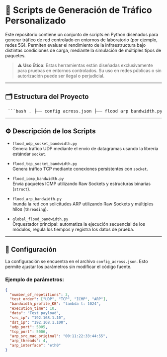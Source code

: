 # 📡 Scripts de Generación de Tráfico Personalizado

Este repositorio contiene un conjunto de scripts en Python diseñados para generar tráfico de red controlado en entornos de laboratorio (por ejemplo, redes 5G). Permiten evaluar el rendimiento de la infraestructura bajo distintas condiciones de carga, mediante la simulación de múltiples tipos de paquetes.

> ⚠️ **Uso Ético**: Estas herramientas están diseñadas exclusivamente para pruebas en entornos controlados. Su uso en redes públicas o sin autorización puede ser ilegal o perjudicial.

---

## 🗂️ Estructura del Proyecto
<pre> ```bash . ├── config_across.json ├── flood_arp_bandwidth.py ├── flood_icmp_bandwidth.py ├── flood_tcp_socket_bandwidth.py ├── flood_udp_socket_bandwidth.py └── global_flood_bandwidth.py ``` </pre>

---

## ⚙️ Descripción de los Scripts

- `flood_udp_socket_bandwidth.py`  
  Genera tráfico UDP mediante el envío de datagramas usando la librería estándar `socket`.

- `flood_tcp_socket_bandwidth.py`  
  Genera tráfico TCP mediante conexiones persistentes con `socket`.

- `flood_icmp_bandwidth.py`  
  Envía paquetes ICMP utilizando Raw Sockets y estructuras binarias (`struct`).

- `flood_arp_bandwidth.py`  
  Inunda la red con solicitudes ARP utilizando Raw Sockets y múltiples hilos (`threading`).

- `global_flood_bandwidth.py`  
  Orquestador principal: automatiza la ejecución secuencial de los módulos, regula los tiempos y registra los datos de prueba.

---

## 🔧 Configuración

La configuración se encuentra en el archivo `config_across.json`. Esto permite ajustar los parámetros sin modificar el código fuente.

### Ejemplo de parámetros:

```json
{
  "number_of_repetitions": 3,
  "test_order": ["UDP", "TCP", "ICMP", "ARP"],
  "bandwidth_profile_KB": "lambda t: 1024",
  "execution_time": 10,
  "data": "Test payload",
  "src_ip": "192.168.1.10",
  "dst_ip": "192.168.1.100",
  "udp_port": 5005,
  "tcp_port": 5006,
  "arp_src_mac_original": "00:11:22:33:44:55",
  "arp_threads": 4,
  "arp_interface": "eth0"
}
